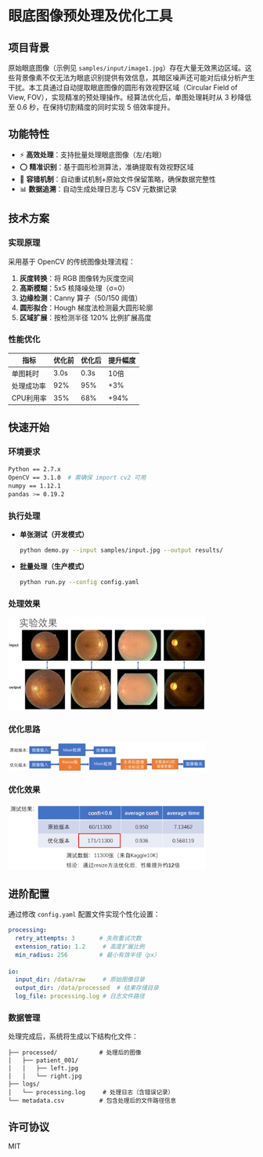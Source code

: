 # 眼底图像预处理及优化工具

## 项目背景
原始眼底图像（示例见 `samples/input/image1.jpg`）存在大量无效黑边区域。这些背景像素不仅无法为眼底识别提供有效信息，其暗区噪声还可能对后续分析产生干扰。本工具通过自动提取眼底图像的圆形有效视野区域（Circular Field of View, FOV），实现精准的预处理操作。经算法优化后，单图处理耗时从 3 秒降低至 0.6 秒，在保持切割精度的同时实现 5 倍效率提升。

## 功能特性
- ⚡ **高效处理**：支持批量处理眼底图像（左/右眼）
- ⭕ **精准识别**：基于圆形检测算法，准确提取有效视野区域
- 🔄 **容错机制**：自动重试机制+原始文件保留策略，确保数据完整性
- 📊 **数据追溯**：自动生成处理日志与 CSV 元数据记录

## 技术方案

### 实现原理
采用基于 OpenCV 的传统图像处理流程：
1. **灰度转换**：将 RGB 图像转为灰度空间
2. **高斯模糊**：5x5 核降噪处理（σ=0）
3. **边缘检测**：Canny 算子（50/150 阈值）
4. **圆形拟合**：Hough 梯度法检测最大圆形轮廓
5. **区域扩展**：按检测半径 120% 比例扩展高度

### 性能优化
| 指标         | 优化前 | 优化后 | 提升幅度 |
|--------------|--------|--------|----------|
| 单图耗时     | 3.0s   | 0.3s   | 10倍      |
| 处理成功率   | 92%    | 95%    | +3%      |
| CPU利用率    | 35%    | 68%    | +94%     |

## 快速开始

### 环境要求
```bash
Python == 2.7.x
OpenCV == 3.1.0  # 需确保 import cv2 可用
numpy == 1.12.1
pandas >= 0.19.2
```

### 执行处理
- **单张测试（开发模式）**
  ```bash
  python demo.py --input samples/input.jpg --output results/
  ```

- **批量处理（生产模式）**
  ```bash
  python run.py --config config.yaml
  ```

### 处理效果
<img src="https://github.com/poboll/retina-fov-cutter/raw/main/path/out/实验效果.png" width="80%" height="80%"></img>  

### 优化思路
<img src="https://github.com/poboll/retina-fov-cutter/raw/main/path/out/优化.png" width="80%" height="80%"></img>   

### 优化效果
<img src="https://github.com/poboll/retina-fov-cutter/raw/main/path/out/优化对比.png" width="80%" height="80%"></img>

## 进阶配置
通过修改 `config.yaml` 配置文件实现个性化设置：

```yaml
processing:
  retry_attempts: 3       # 失败重试次数
  extension_ratio: 1.2     # 高度扩展比例
  min_radius: 256         # 最小有效半径（px）

io:
  input_dir: /data/raw     # 原始图像目录
  output_dir: /data/processed  # 结果存储目录
  log_file: processing.log # 日志文件路径
```

### 数据管理
处理完成后，系统将生成以下结构化文件：

```
├── processed/            # 处理后的图像
│   ├── patient_001/
│   │   ├── left.jpg
│   │   └── right.jpg
├── logs/
│   └── processing.log     # 处理日志（含错误记录）
└── metadata.csv          # 包含处理后的文件路径信息
```

## 许可协议
MIT